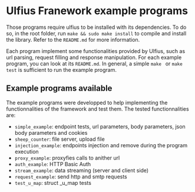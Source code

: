 # Ulfius Franework example programs

Those programs require ulfius to be installed with its dependencies. To do so, in the root folder, run `make && sudo make install` to compile and install the library. Refer to the `README.md` for more information.

Each program implement some functionalities provided by Ulfius, such as url parsing, request filling and response manipulation. For each example program, you can look at its `README.md`. In general, a simple `make ` or `make test` is sufficient to run the example program.

## Example programs available

The example programs were developped to help implementing the functionnalities of the framework and test them. The tested functionnalities are:

- `simple_example`: endpoint tests, url parameters, body parameters, json body parameters and cookies
- `sheep_counter`: file server, upload file
- `injection_example`: endpoints injection and remove during the program execution
- `proxy_example`: proxyfies calls to anither url
- `auth_example`: HTTP Basic Auth
- `stream_example`: data streaming (server and client side)
- `request_example`: send http and smtp requests
- `test_u_map`: struct _u_map tests
